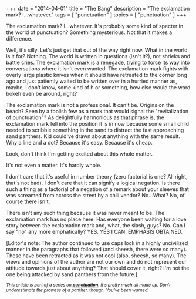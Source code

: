 +++
date        = "2014-04-01"
title       = "The Bang"
description = "The exclamation mark? I...whatever."
tags        = [ "punctuation" ]
topics      = [ "punctuation" ]
+++

The exclamation mark? I...whatever. It's probably some kind of specter in the world of punctuation? Something mysterious. Not that it makes a difference.

Well, it's silly. Let's just get that out of the way right now. What in the world is it for? Nothing. The world is written in questions (isn't it?), not shrieks and battle cries. The exclamation mark is a renegade, trying to force its way into conversations where it isn't even wanted. The exclamation mark fights with overly large plastic knives when it should have retreated to the corner long ago and just patiently waited to be written over in a hurried manner as, maybe, I don't know, some kind of h or something, how else would the word bokeh even be around, right?

The exclamation mark is not a professional. It can't be. Origins on the beach? Seen by a foolish few as a mark that would signal the "revitalization of punctuation"? As delightfully harmonious as that phrase is, the exclamation mark fell into the position it is in now because some small child needed to scribble something in the sand to distract the fast approaching sand panthers. Kid could've drawn about anything with the same result. Why a line and a dot? Because it's easy. Because it's cheap.

Look, don't think I'm getting excited about this whole matter.

It's not even a matter. It's hardly whole.

I don't care that it's useful in number theory (zero factorial is one? All right, that's not bad). I don't care that it can signify a logical negation. Is there such a thing as a factorial of a negation of a remark about your sleeves that was screamed from across the street by a chili vendor? No...What? No, of course there isn't.

There isn't any such thing because it was never meant to be. The exclamation mark has no place here. Has everyone been waiting for a love story between the exclamation mark and, what, the slash, guys? No. Can I say "no" any more emphatically? YES. YES I CAN. EMPHASIS OBTAINED.

[Editor's note: The author continued to use caps lock in a highly uncivilized manner in the paragraphs that followed (and sheesh, there were so many). These have been retracted as it was not cool (also, sheesh, so many). The views and opinions of the author are not our own and do not represent our attitude towards just about anything? That should cover it, right? I'm not the one being attacked by sand panthers from the future.]



<sub><em>This article is part of a series on [**punctuation**](/tags/punctuation). It's pretty much all made up. Don't underestimate the prowess of a panther, though. You've been warned.</em></sub>
